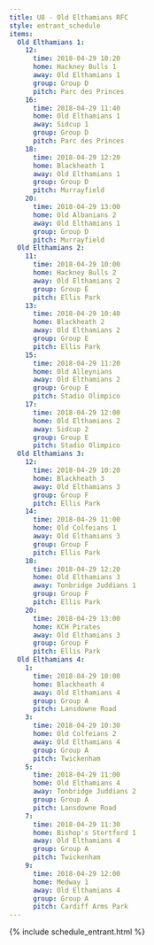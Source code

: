 ```yaml
---
title: U8 - Old Elthamians RFC
style: entrant_schedule
items:
  Old Elthamians 1:
    12:
      time: 2018-04-29 10:20
      home: Hackney Bulls 1
      away: Old Elthamians 1
      group: Group D
      pitch: Parc des Princes
    16:
      time: 2018-04-29 11:40
      home: Old Elthamians 1
      away: Sidcup 1
      group: Group D
      pitch: Parc des Princes
    18:
      time: 2018-04-29 12:20
      home: Blackheath 1
      away: Old Elthamians 1
      group: Group D
      pitch: Murrayfield
    20:
      time: 2018-04-29 13:00
      home: Old Albanians 2
      away: Old Elthamians 1
      group: Group D
      pitch: Murrayfield
  Old Elthamians 2:
    11:
      time: 2018-04-29 10:00
      home: Hackney Bulls 2
      away: Old Elthamians 2
      group: Group E
      pitch: Ellis Park
    13:
      time: 2018-04-29 10:40
      home: Blackheath 2
      away: Old Elthamians 2
      group: Group E
      pitch: Ellis Park
    15:
      time: 2018-04-29 11:20
      home: Old Alleynians
      away: Old Elthamians 2
      group: Group E
      pitch: Stadio Olimpico
    17:
      time: 2018-04-29 12:00
      home: Old Elthamians 2
      away: Sidcup 2
      group: Group E
      pitch: Stadio Olimpico
  Old Elthamians 3:
    12:
      time: 2018-04-29 10:20
      home: Blackheath 3
      away: Old Elthamians 3
      group: Group F
      pitch: Ellis Park
    14:
      time: 2018-04-29 11:00
      home: Old Colfeians 1
      away: Old Elthamians 3
      group: Group F
      pitch: Ellis Park
    18:
      time: 2018-04-29 12:20
      home: Old Elthamians 3
      away: Tonbridge Juddians 1
      group: Group F
      pitch: Ellis Park
    20:
      time: 2018-04-29 13:00
      home: KCH Pirates
      away: Old Elthamians 3
      group: Group F
      pitch: Ellis Park
  Old Elthamians 4:
    1:
      time: 2018-04-29 10:00
      home: Blackheath 4
      away: Old Elthamians 4
      group: Group A
      pitch: Lansdowne Road
    3:
      time: 2018-04-29 10:30
      home: Old Colfeians 2
      away: Old Elthamians 4
      group: Group A
      pitch: Twickenham
    5:
      time: 2018-04-29 11:00
      home: Old Elthamians 4
      away: Tonbridge Juddians 2
      group: Group A
      pitch: Lansdowne Road
    7:
      time: 2018-04-29 11:30
      home: Bishop's Stortford 1
      away: Old Elthamians 4
      group: Group A
      pitch: Twickenham
    9:
      time: 2018-04-29 12:00
      home: Medway 1
      away: Old Elthamians 4
      group: Group A
      pitch: Cardiff Arms Park
---
```


{% include schedule_entrant.html %}
